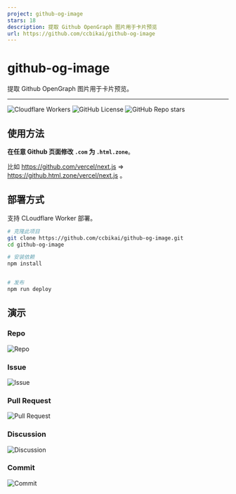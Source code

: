 ```yaml
---
project: github-og-image
stars: 18
description: 提取 Github OpenGraph 图片用于卡片预览
url: https://github.com/ccbikai/github-og-image
---
```


# github-og-image

提取 Github OpenGraph 图片用于卡片预览。

---

![Cloudflare Workers](https://img.shields.io/badge/Cloudflare-F69652?style=flat&logo=cloudflare&logoColor=white)
![GitHub License](https://img.shields.io/github/license/ccbikai/github-og-image)
![GitHub Repo stars](https://img.shields.io/github/stars/ccbikai/github-og-image)

## 使用方法

**在任意 Github 页面修改 `.com` 为 `.html.zone`**。

比如 <https://github.com/vercel/next.js> => <https://github.html.zone/vercel/next.js> 。

## 部署方式

支持 CLoudflare Worker 部署。

```sh
# 克隆此项目
git clone https://github.com/ccbikai/github-og-image.git
cd github-og-image

# 安装依赖
npm install


# 发布
npm run deploy
```

## 演示

### Repo

![Repo](https://github.html.zone/ccbikai/github-og-image)

### Issue

![Issue](https://github.html.zone/vuejs/core/issues/9862)

### Pull Request

![Pull Request](https://github.html.zone/lobehub/lobe-chat/pull/529)

### Discussion

![Discussion](https://github.html.zone/lobehub/lobe-chat/discussions/551)

### Commit

![Commit](https://github.html.zone/vercel/next.js/commit/a65fb162989fd00ca21534947538b8dbb6bf7f86)

